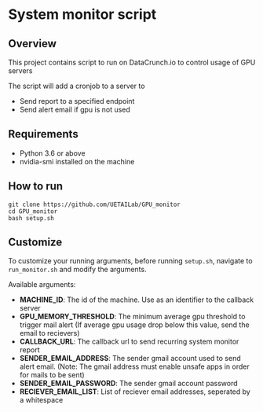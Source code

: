 # System monitor script

## Overview
This project contains script to run on DataCrunch.io to control usage of GPU servers

The script will add a cronjob to a server to 
+ Send report to a specified endpoint
+ Send alert email if gpu is not used

## Requirements
- Python 3.6 or above
- nvidia-smi installed on the machine

## How to run
```
git clone https://github.com/UETAILab/GPU_monitor
cd GPU_monitor
bash setup.sh
```

## Customize
To customize your running arguments, before running `setup.sh`, navigate to `run_monitor.sh` and modify the arguments.

Available arguments:
- **MACHINE_ID**: The id of the machine. Use as an identifier to the callback server
- **GPU_MEMORY_THRESHOLD**: The minimum average gpu threshold to trigger mail alert (If average gpu usage drop below this value, send the email to recievers)
- **CALLBACK_URL**: The callback url to send recurring system monitor report
- **SENDER_EMAIL_ADDRESS**: The sender gmail account used to send alert email. (Note: The gmail address must enable unsafe apps in order for mails to be sent)
- **SENDER_EMAIL_PASSWORD**: The sender gmail account password
- **RECIEVER_EMAIL_LIST**: List of reciever email addresses, seperated by a whitespace
